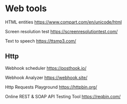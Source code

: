 # Web tools

HTML entities https://www.compart.com/en/unicode/html

Screen resolution test https://screenresolutiontest.com/

Text to speech https://ttsmp3.com/


## Http

Webhook scheduler https://posthook.io/

Webhook Analyzer https://webhook.site/

Http Requests Playground https://httpbin.org/

Online REST & SOAP API Testing Tool https://reqbin.com/
